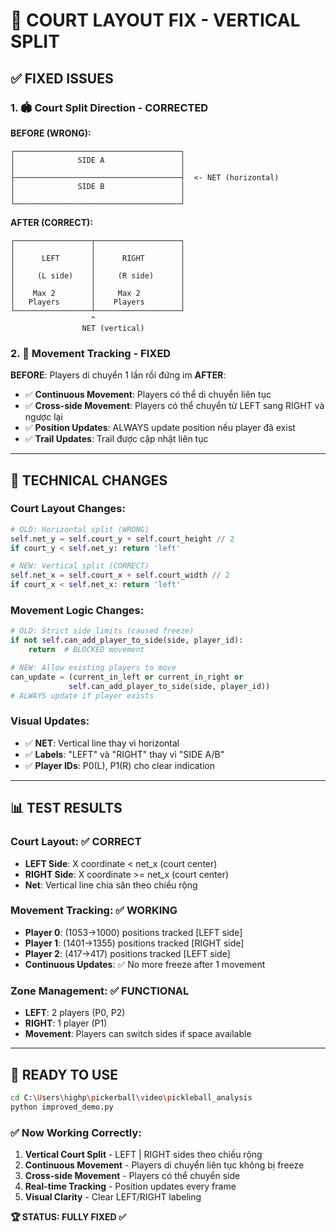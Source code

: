 # 🏓 COURT LAYOUT FIX - VERTICAL SPLIT

## ✅ **FIXED ISSUES**

### **1. 🏟️ Court Split Direction - CORRECTED**

**BEFORE (WRONG):**
```
┌─────────────────────────────────────┐
│              SIDE A                 │  
│                                     │  
├─────────────────────────────────────┤  <- NET (horizontal)
│              SIDE B                 │  
│                                     │
└─────────────────────────────────────┘
```

**AFTER (CORRECT):**
```
┌─────────────────┬───────────────────┐
│                 │                   │  
│      LEFT       │      RIGHT        │  
│                 │                   │  
│     (L side)    │     (R side)      │
│                 │                   │  
│    Max 2        │     Max 2         │
│   Players       │    Players        │
└─────────────────┴───────────────────┘
                  ^
                NET (vertical)
```

### **2. 🎯 Movement Tracking - FIXED**

**BEFORE**: Players di chuyển 1 lần rồi đứng im
**AFTER**: 
- ✅ **Continuous Movement**: Players có thể di chuyển liên tục
- ✅ **Cross-side Movement**: Players có thể chuyển từ LEFT sang RIGHT và ngược lại
- ✅ **Position Updates**: ALWAYS update position nếu player đã exist
- ✅ **Trail Updates**: Trail được cập nhật liên tục

---

## 🔧 **TECHNICAL CHANGES**

### **Court Layout Changes:**
```python
# OLD: Horizontal split (WRONG)
self.net_y = self.court_y + self.court_height // 2
if court_y < self.net_y: return 'left'

# NEW: Vertical split (CORRECT) 
self.net_x = self.court_x + self.court_width // 2
if court_x < self.net_x: return 'left'
```

### **Movement Logic Changes:**
```python
# OLD: Strict side limits (caused freeze)
if not self.can_add_player_to_side(side, player_id):
    return  # BLOCKED movement

# NEW: Allow existing players to move
can_update = (current_in_left or current_in_right or 
             self.can_add_player_to_side(side, player_id))
# ALWAYS update if player exists
```

### **Visual Updates:**
- ✅ **NET**: Vertical line thay vì horizontal
- ✅ **Labels**: "LEFT" và "RIGHT" thay vì "SIDE A/B"  
- ✅ **Player IDs**: P0(L), P1(R) cho clear indication

---

## 📊 **TEST RESULTS**

### **Court Layout**: ✅ CORRECT
- **LEFT Side**: X coordinate < net_x (court center)
- **RIGHT Side**: X coordinate >= net_x (court center)
- **Net**: Vertical line chia sân theo chiều rộng

### **Movement Tracking**: ✅ WORKING
- **Player 0**: (1053→1000) positions tracked [LEFT side]
- **Player 1**: (1401→1355) positions tracked [RIGHT side]  
- **Player 2**: (417→417) positions tracked [LEFT side]
- **Continuous Updates**: ✅ No more freeze after 1 movement

### **Zone Management**: ✅ FUNCTIONAL
- **LEFT**: 2 players (P0, P2)
- **RIGHT**: 1 player (P1)
- **Movement**: Players can switch sides if space available

---

## 🚀 **READY TO USE**

```bash
cd C:\Users\highp\pickerball\video\pickleball_analysis
python improved_demo.py
```

### **✅ Now Working Correctly:**
1. **Vertical Court Split** - LEFT | RIGHT sides theo chiều rộng
2. **Continuous Movement** - Players di chuyển liên tục không bị freeze
3. **Cross-side Movement** - Players có thể chuyển side
4. **Real-time Tracking** - Position updates every frame
5. **Visual Clarity** - Clear LEFT/RIGHT labeling

**🏆 STATUS: FULLY FIXED ✅**
